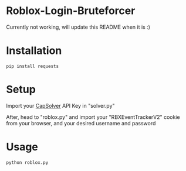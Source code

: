 # Roblox-Login-Bruteforcer
Currently not working, will update this README when it is :)

# Installation

```
pip install requests
```

# Setup

Import your [CapSolver](https://capsolver.com) API Key in "solver.py"

After, head to "roblox.py" and import your "RBXEventTrackerV2" cookie from your browser, and your desired username and password

# Usage
```
python roblox.py
```

